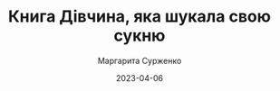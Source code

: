 ---
layout: default
modal-id: 14
date: 2023-04-06
title: Книга Дівчина, яка шукала свою сукню
author: Маргарита Сурженко
author_label: Авторка
img: divvchyna-yaka-shukala-svoyu-sukniu-margarita-surzhenko.jpg
alt: image-alt
project-date: 2019
category: Поезія
description: Лора — найщасливіша дівчина на світі. Щодня вона відчуває запах океану на тропічних островах, проходжається червоною доріжкою у товаристві голлівудських акторів, вбрана в дизайнерську сукню з діамантами… Дарма, що це лише ілюзії, витворені її неймовірною уявою, насправді ж діаманти — звичайні камінці, які вона назбирала біля Дніпра, сукня — шматок старої штори, а красень-коханий — вигаданий після перегляду фільму з Бредлі Купером. Адже в реальному житті Лора живе самотою в пошарпаній однокімнатці, працює у фаст-фуді та щомісяця робить паперові літачки з несплачених рахунків за комунальні послуги й запускає їх зі свого вікна на вулицю… Що ж станеться, якщо дівчину раптом «вилікують» від ілюзій, і вона опиниться сам-на-сам зі своїм справжнім життям?
---